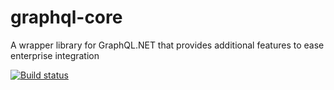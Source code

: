 # graphql-core
A wrapper library for GraphQL.NET that provides additional features to ease enterprise integration

[![Build status](https://ci.appveyor.com/api/projects/status/dptn1yq8wc65mmxs?svg=true)](https://ci.appveyor.com/project/Michannne/graphql-core)

